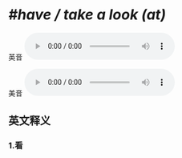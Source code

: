 # ***\#have / take a look (at)*** 
英音
<audio src="./media/have  take a look (at)1_AAC.aac" controls="controls"></audio>

美音
<audio src="./media/have  take a look (at)2_AAC.aac" controls="controls"></audio>



  

英文释义
---
### 1.**看**  


